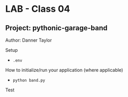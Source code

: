 # LAB - Class 04
## Project: pythonic-garage-band

Author: Danner Taylor 

Setup
- `.env`

How to initialize/run your application (where applicable)
- `python band.py`

Test 